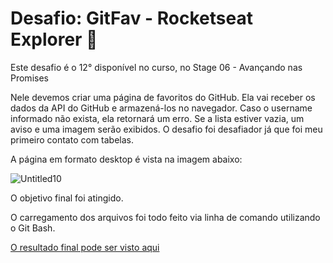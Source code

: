 # Desafio: GitFav - Rocketseat Explorer :rocket:

Este desafio é o 12° disponível no curso, no Stage 06 - Avançando nas Promises

Nele devemos criar uma página de favoritos do GitHub. Ela vai receber os dados da API do GitHub e armazená-los no navegador. Caso o username informado não exista, ela retornará um erro. Se a lista estiver vazia, um aviso e uma imagem serão exibidos. O desafio foi desafiador já que foi meu primeiro contato com tabelas.

A página em formato desktop é vista na imagem abaixo:

![Untitled10](https://user-images.githubusercontent.com/106932234/181631949-5590a41f-a52b-414b-bbe5-ea4379551072.png)

O objetivo final foi atingido.

O carregamento dos arquivos foi todo feito via linha de comando utilizando o Git Bash.

[O resultado final pode ser visto aqui](https://andreviapiana.github.io/gitfav/)
